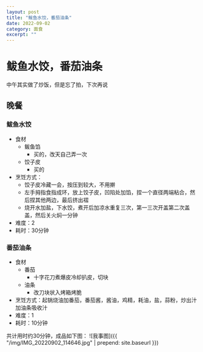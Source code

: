 ```yaml
---
layout: post
title: "鲅鱼水饺，番茄油条" 
date: 2022-09-02
category: 面食
excerpt: ""
---
```


# 鲅鱼水饺，番茄油条

中午其实做了炒饭，但是忘了拍，下次再说

## 晚餐

### 鲅鱼水饺

- 食材
  - 鲅鱼馅
    - 买的，改天自己弄一次
  - 饺子皮
    - 买的
- 烹饪方式：
  - 饺子皮冷藏一会，按压到较大，不用擀
  - 左手拇指食指成环，放上饺子皮，凹陷处加馅，捏一个直径两端粘合，然后捏其他两边，最后挤出褶
  - 烧开水加盐，下水饺，煮开后加凉水重复三次，第一三次开盖第二次盖盖，然后关火焖一分钟
- 难度：2
- 耗时：30分钟

### 番茄油条

- 食材
  - 番茄
    - 十字花刀煮爆皮冷却扒皮，切块
  - 油条
    - 改刀块状入烤箱烤脆
- 烹饪方式：起锅烧油加番茄，番茄酱，酱油，鸡精，耗油，盐，蒜粉，炒出汁加油条吸收汁
- 难度：1
- 耗时：10分钟


共计用时约30分钟，成品如下图：
![我事图]({{ "/img/IMG_20220902_114646.jpg" | prepend: site.baseurl }})
